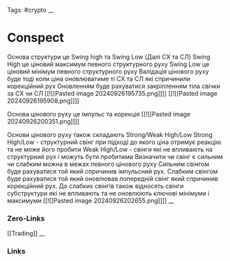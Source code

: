 Tags: #crypto 
__
# Conspect

Основа структури це Swing high та Swing Low (Далі СХ та СЛ)
	Swing High це ціновий максимум певного структурного руху
	Swing Low це ціновий мінімум певного структурного руху
Валідація цінового руху буде тоді коли ціна оновлюватиме ті СХ та СЛ які спричинили корекційний рух
	Оновленням буде рахуватися закріпленням тіла свічки за СХ чи СЛ
[[![[Pasted image 20240926195735.png]]]]
[[![[Pasted image 20240926195908.png]]]]

Основа цінового руху це імпульс та корекція 
[[![[Pasted image 20240926200351.png]]]]

Основи цінового руху також складають Strong/Weak High/Low
	Strong High/Low - структурний свінг при підході до якого ціна отримує реакцію та не може його пробити
	Weak High/Low - свінги які не впливають на структурний рух і можуть бути пробитими
	Визначити чи свінг є сильним чи слабким можна в межах певного цінового руху
		 Сильним свінгом буде рахуватися той який спричинив імпульсний рух.
		Слабким свінгом буде рахуватися той який оновлював попередній свінг який спричинив корекційний рух.
			До слабких свінгів також відносять свінги субструктури які не впливають та не оновлюють ключові мінімуми і максимуми
[[![[Pasted image 20240926202655.png]]]]
__
### Zero-Links

[[Trading]]
__
### Links

